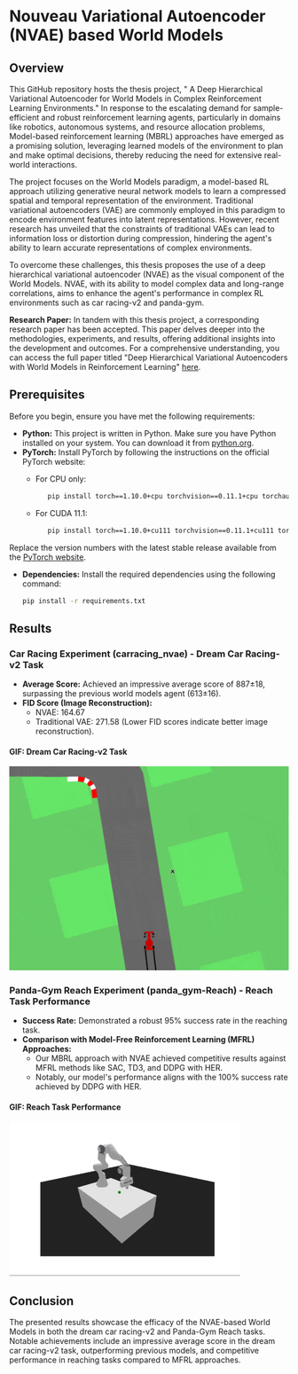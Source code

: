 # Nouveau Variational Autoencoder (NVAE) based World Models 

## Overview

This GitHub repository hosts the thesis project, " A Deep Hierarchical Variational Autoencoder for World Models in Complex Reinforcement Learning Environments." In response to the escalating demand for sample-efficient and robust reinforcement learning agents, particularly in domains like robotics, autonomous systems, and resource allocation problems, Model-based reinforcement learning (MBRL) approaches have emerged as a promising solution, leveraging learned models of the environment to plan and make optimal decisions, thereby reducing the need for extensive real-world interactions.

The project focuses on the World Models paradigm, a model-based RL approach utilizing generative neural network models to learn a compressed spatial and temporal representation of the environment. Traditional variational autoencoders (VAE) are commonly employed in this paradigm to encode environment features into latent representations. However, recent research has unveiled that the constraints of traditional VAEs can lead to information loss or distortion during compression, hindering the agent's ability to learn accurate representations of complex environments.

To overcome these challenges, this thesis proposes the use of a deep hierarchical variational autoencoder (NVAE) as the visual component of the World Models. NVAE, with its ability to model complex data and long-range correlations, aims to enhance the agent's performance in complex RL environments such as car racing-v2 and panda-gym.


**Research Paper:**
In tandem with this thesis project, a corresponding research paper has been accepted. This paper delves deeper into the methodologies, experiments, and results, offering additional insights into the development and outcomes. For a comprehensive understanding, you can access the full paper titled "Deep Hierarchical Variational Autoencoders with World Models in Reinforcement Learning" [here](https://doi.ieeecomputersociety.org/10.1109/TransAI60598.2023.00039).

## Prerequisites

Before you begin, ensure you have met the following requirements:

- **Python:** This project is written in Python. Make sure you have Python installed on your system. You can download it from [python.org](https://www.python.org/downloads/).
- **PyTorch:** Install PyTorch by following the instructions on the official PyTorch website:
  - For CPU only:
     ```bash
        pip install torch==1.10.0+cpu torchvision==0.11.1+cpu torchaudio==0.10.0+cpu -f https://download.pytorch.org/whl/cpu.html
     ```

  - For CUDA 11.1:
     ```bash
        pip install torch==1.10.0+cu111 torchvision==0.11.1+cu111 torchaudio==0.10.0+cu111 -f https://download.pytorch.org/whl/cu111.html
     ```
 Replace the version numbers with the latest stable release available from the [PyTorch website](https://pytorch.org/get-started/locally/).


- **Dependencies:** Install the required dependencies using the following command:

  ```bash
  pip install -r requirements.txt
  ```

## Results

### Car Racing Experiment (carracing_nvae) -  Dream Car Racing-v2 Task

- **Average Score:** Achieved an impressive average score of 887±18, surpassing the previous world models agent (613±16).
- **FID Score (Image Reconstruction):**
  - NVAE: 164.67
  - Traditional VAE: 271.58 (Lower FID scores indicate better image reconstruction).

#### GIF: Dream Car Racing-v2 Task

![Dream Car Racing-v2 Task](carracing_nvae/docs/img/trained.gif)


### Panda-Gym Reach Experiment (panda_gym-Reach) - Reach Task Performance

- **Success Rate:** Demonstrated a robust 95% success rate in the reaching task.
- **Comparison with Model-Free Reinforcement Learning (MFRL) Approaches:**
  - Our MBRL approach with NVAE achieved competitive results against MFRL methods like SAC, TD3, and DDPG with HER.
  - Notably, our model's performance aligns with the 100% success rate achieved by DDPG with HER.

#### GIF: Reach Task Performance

![Reach Task Performance](panda_gym-Reach/output.gif)

## Conclusion

The presented results showcase the efficacy of the NVAE-based World Models in both the dream car racing-v2 and Panda-Gym Reach tasks. Notable achievements include an impressive average score in the dream car racing-v2 task, outperforming previous models, and competitive performance in reaching tasks compared to MFRL approaches.


